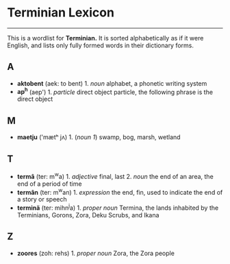 # Terminian Lexicon
---

This is a wordlist for **Terminian.** It is sorted alphabetically as if it were English, and lists only fully formed words in their dictionary forms.

## A

+ **aktobent** (aek: to bent) 1. _noun_ alphabet, a phonetic writing system
+ **ap<sup>h</sup>** (aep') 1. _particle_ direct object particle, the following phrase is the direct object

## M

+ **maetju** ('mætʰ jʌ) 1. (_noun 1_) swamp, bog, marsh, wetland

## T

+ **termâ** (ter: m<sup>w</sup>a) 1. _adjective_ final, last 2. _noun_ the end of an area, the end of a period of time
+ **termân** (ter: m<sup>w</sup>an) 1. _expression_ the end, fin, used to indicate the end of a story or speech
+ **terminä** (ter: mihn<sup>j</sup>a) 1. _proper noun_ Termina, the lands inhabited by the Terminians, Gorons, Zora, Deku Scrubs, and Ikana

## Z

+ **zoores** (zoh: rehs) 1. _proper noun_ Zora, the Zora people